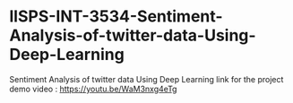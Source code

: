 # llSPS-INT-3534-Sentiment-Analysis-of-twitter-data-Using-Deep-Learning
Sentiment Analysis of twitter data Using Deep Learning
link for the project demo video : https://youtu.be/WaM3nxg4eTg
